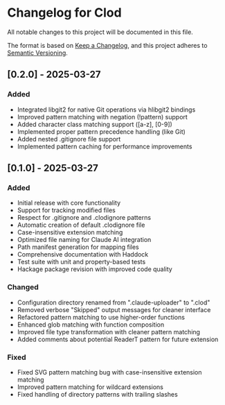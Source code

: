 # Changelog for Clod

All notable changes to this project will be documented in this file.

The format is based on [Keep a Changelog](https://keepachangelog.com/en/1.0.0/),
and this project adheres to [Semantic Versioning](https://semver.org/spec/v2.0.0.html).

## [0.2.0] - 2025-03-27
### Added
- Integrated libgit2 for native Git operations via hlibgit2 bindings
- Improved pattern matching with negation (!pattern) support
- Added character class matching support ([a-z], [0-9])
- Implemented proper pattern precedence handling (like Git)
- Added nested .gitignore file support
- Implemented pattern caching for performance improvements

## [0.1.0] - 2025-03-27
### Added
- Initial release with core functionality
- Support for tracking modified files
- Respect for .gitignore and .clodignore patterns
- Automatic creation of default .clodignore file
- Case-insensitive extension matching
- Optimized file naming for Claude AI integration
- Path manifest generation for mapping files
- Comprehensive documentation with Haddock
- Test suite with unit and property-based tests
- Hackage package revision with improved code quality

### Changed
- Configuration directory renamed from ".claude-uploader" to ".clod"
- Removed verbose "Skipped" output messages for cleaner interface
- Refactored pattern matching to use higher-order functions
- Enhanced glob matching with function composition
- Improved file type transformation with cleaner pattern matching
- Added comments about potential ReaderT pattern for future extension

### Fixed
- Fixed SVG pattern matching bug with case-insensitive extension matching
- Improved pattern matching for wildcard extensions
- Fixed handling of directory patterns with trailing slashes
